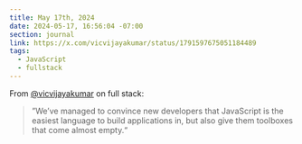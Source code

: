 ```yaml
---
title: May 17th, 2024
date: 2024-05-17, 16:56:04 -07:00
section: journal
link: https://x.com/vicvijayakumar/status/1791597675051184489
tags:
  - JavaScript
  - fullstack
---
```

From [@vicvijayakumar](https://x.com/vicvijayakumar/status/1791597675051184489) on full stack:

>”We’ve managed to convince new developers that JavaScript is the easiest language to build applications in, but also give them toolboxes that come almost empty.“